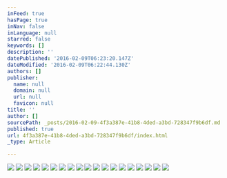 ```yaml
---
inFeed: true
hasPage: true
inNav: false
inLanguage: null
starred: false
keywords: []
description: ''
datePublished: '2016-02-09T06:23:20.147Z'
dateModified: '2016-02-09T06:22:44.130Z'
authors: []
publisher:
  name: null
  domain: null
  url: null
  favicon: null
title: ''
author: []
sourcePath: _posts/2016-02-09-4f3a387e-41b8-4ded-a3bd-728347f9b6df.md
published: true
url: 4f3a387e-41b8-4ded-a3bd-728347f9b6df/index.html
_type: Article

---
```

![](https://the-grid-user-content.s3-us-west-2.amazonaws.com/08cd5c13-e680-4c69-b87b-b01a27811e36.jpg)
![](https://the-grid-user-content.s3-us-west-2.amazonaws.com/fae088a1-3706-4360-9e70-c21fcc2680c7.jpg)
![](https://the-grid-user-content.s3-us-west-2.amazonaws.com/e66a52db-f9b0-47f2-acf4-e6f1b65b3d93.jpg)
![](https://the-grid-user-content.s3-us-west-2.amazonaws.com/08456e51-6b04-43d3-a2e0-506c5b23e265.jpg)
![](https://the-grid-user-content.s3-us-west-2.amazonaws.com/53956d77-8752-4d74-9aa5-8809b4b6aa4e.jpg)
![](https://the-grid-user-content.s3-us-west-2.amazonaws.com/e25d82f7-480e-4c9d-95d7-d48dd1bc8e57.jpg)
![](https://the-grid-user-content.s3-us-west-2.amazonaws.com/8e454d69-ee48-4e67-a903-d51baff8d01f.jpg)
![](https://the-grid-user-content.s3-us-west-2.amazonaws.com/698c75c3-e381-449f-98b8-d31428b133c0.jpg)
![](https://the-grid-user-content.s3-us-west-2.amazonaws.com/5a69aa44-6c76-4ea8-bfb1-945feb4e165a.jpg)
![](https://the-grid-user-content.s3-us-west-2.amazonaws.com/4c7a1a91-0626-459c-b67c-509bdfce2823.jpg)
![](https://the-grid-user-content.s3-us-west-2.amazonaws.com/beb9856a-586b-48ce-a417-0eb72affb400.jpg)
![](https://the-grid-user-content.s3-us-west-2.amazonaws.com/46e4a690-9bcd-4851-9f73-6981ff9b51a3.jpg)
![](https://the-grid-user-content.s3-us-west-2.amazonaws.com/ff9970a7-37ce-4e25-bca7-74819cccc513.jpg)
![](https://the-grid-user-content.s3-us-west-2.amazonaws.com/5b13fdd9-9a5d-4c45-83d5-f2d23527a827.jpg)
![](https://the-grid-user-content.s3-us-west-2.amazonaws.com/2d61a7bc-b91a-479a-b92c-7ae6aacc7c49.jpg)
![](https://the-grid-user-content.s3-us-west-2.amazonaws.com/3220a7f2-45a5-47c5-8767-3381c7d17eba.jpg)
![](https://the-grid-user-content.s3-us-west-2.amazonaws.com/eb7ee43f-d0b5-4e4a-9d61-5ede54c3dae7.jpg)
![](https://the-grid-user-content.s3-us-west-2.amazonaws.com/6dc0b40a-bcdb-4c6c-88b4-5e68e7e7b679.jpg)
![](https://the-grid-user-content.s3-us-west-2.amazonaws.com/30258349-2679-4b70-a68c-04cf12f9c122.jpg)